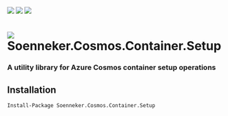 [![](https://img.shields.io/nuget/v/Soenneker.Cosmos.Container.Setup.svg?style=for-the-badge)](https://www.nuget.org/packages/Soenneker.Cosmos.Container.Setup/)
[![](https://img.shields.io/github/actions/workflow/status/soenneker/soenneker.cosmos.container.setup/publish.yml?style=for-the-badge)](https://github.com/soenneker/soenneker.cosmos.container.setup/actions/workflows/publish.yml)
[![](https://img.shields.io/nuget/dt/Soenneker.Cosmos.Container.Setup.svg?style=for-the-badge)](https://www.nuget.org/packages/Soenneker.Cosmos.Container.Setup/)

# ![](https://user-images.githubusercontent.com/4441470/224455560-91ed3ee7-f510-4041-a8d2-3fc093025112.png) Soenneker.Cosmos.Container.Setup
### A utility library for Azure Cosmos container setup operations

## Installation

```
Install-Package Soenneker.Cosmos.Container.Setup
```
